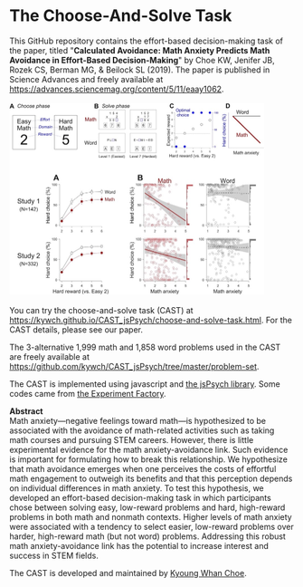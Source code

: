 # The Choose-And-Solve Task

This GitHub repository contains the effort-based decision-making task of the paper, titled "**Calculated Avoidance: Math Anxiety Predicts Math Avoidance in Effort-Based Decision-Making**" by Choe KW, Jenifer JB, Rozek CS, Berman MG, & Beilock SL (2019). The paper is published in Science Advances and freely available at https://advances.sciencemag.org/content/5/11/eaay1062.
<br>
<br>
<img src="https://raw.githubusercontent.com/kywch/CAST_jsPsych/master/Choose_And_Solve_Task.jpg" width="450"/>
<br>
<br>
You can try the choose-and-solve task (CAST) at https://kywch.github.io/CAST_jsPsych/choose-and-solve-task.html. For the CAST details, please see our paper. 

The 3-alternative 1,999 math and 1,858 word problems used in the CAST are freely available at https://github.com/kywch/CAST_jsPsych/tree/master/problem-set.

The CAST is implemented using javascript and <a href="https://www.jspsych.org/">the jsPsych library</a>. Some codes came from <a href="https://expfactory.github.io/">the Experiment Factory</a>.

**Abstract<br>**
Math anxiety—negative feelings toward math—is hypothesized to be associated with the avoidance of math-related activities such as taking math courses and pursuing STEM careers. However, there is little experimental evidence for the math anxiety-avoidance link. Such evidence is important for formulating how to break this relationship. We hypothesize that math avoidance emerges when one perceives the costs of effortful math engagement to outweigh its benefits and that this perception depends on individual differences in math anxiety. To test this hypothesis, we developed an effort-based decision-making task in which participants chose between solving easy, low-reward problems and hard, high-reward problems in both math and nonmath contexts. Higher levels of math anxiety were associated with a tendency to select easier, low-reward problems over harder, high-reward math (but not word) problems. Addressing this robust math anxiety-avoidance link has the potential to increase interest and success in STEM fields.

The CAST is developed and maintained by [Kyoung Whan Choe](http://kywch.github.io/).
